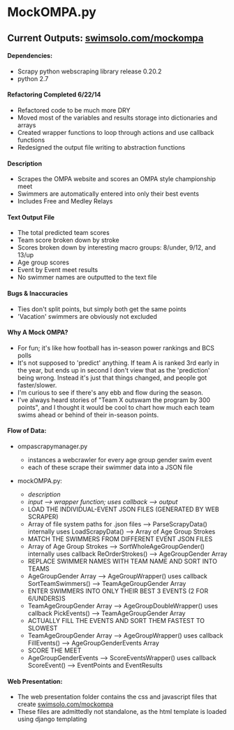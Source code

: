 # MockOMPA.py

## Current Outputs: [swimsolo.com/mockompa](http://www.swimsolo.com/mockompa)

#### Dependencies:
* Scrapy python webscraping library release 0.20.2
* python 2.7

#### Refactoring Completed 6/22/14
* Refactored code to be much more DRY
* Moved most of the variables and results storage into dictionaries and arrays
* Created wrapper functions to loop through actions and use callback functions
* Redesigned the output file writing to abstraction functions

#### Description
* Scrapes the OMPA website and scores an OMPA style championship meet
* Swimmers are automatically entered into only their best events
* Includes Free and Medley Relays

#### Text Output File
* The total predicted team scores
* Team score broken down by stroke
* Scores broken down by interesting macro groups: 8/under, 9/12, and 13/up
* Age group scores
* Event by Event meet results
* No swimmer names are outputted to the text file

#### Bugs & Inaccuracies
* Ties don't split points, but simply both get the same points
* 'Vacation' swimmers are obviously not excluded

#### Why A Mock OMPA?
* For fun; it's like how football has in-season power rankings and BCS polls
* It's not supposed to 'predict' anything. If team A is ranked 3rd early in the year, but ends up in second I don't view that as the 'prediction' being wrong. Instead it's just that things changed, and people got faster/slower.
* I'm curious to see if there's any ebb and flow during the season.
* I've always heard stories of "Team X outswam the program by 300 points", and I thought it would be cool to chart how much each team swims ahead or behind of their in-season points.

#### Flow of Data:
* ompascrapymanager.py
  * instances a webcrawler for every age group gender swim event
  * each of these scrape their swimmer data into a JSON file

* mockOMPA.py:
  * _description_
  * _input --> wrapper function; uses callback --> output_
  * LOAD THE INDIVIDUAL-EVENT JSON FILES (GENERATED BY WEB SCRAPER)
  * Array of file system paths for .json files --> ParseScrapyData() internally uses LoadScrapyData() --> Array of Age Group Strokes
  * MATCH THE SWIMMERS FROM DIFFERENT EVENT JSON FILES 
  * Array of Age Group Strokes --> SortWholeAgeGroupGender() internally uses callback ReOrderStrokes() --> AgeGroupGender Array
  * REPLACE SWIMMER NAMES WITH TEAM NAME AND SORT INTO TEAMS
  * AgeGroupGender Array --> AgeGroupWrapper() uses callback SortTeamSwimmers() --> TeamAgeGroupGender Array
  * ENTER SWIMMERS INTO ONLY THEIR BEST 3 EVENTS (2 FOR 6/UNDERS)S
  * TeamAgeGroupGender Array --> AgeGroupDoubleWrapper() uses callback PickEvents() --> TeamAgeGroupGender Array
  * ACTUALLY FILL THE EVENTS AND SORT THEM FASTEST TO SLOWEST
  * TeamAgeGroupGender Array --> AgeGroupWrapper() uses callback FillEvents() --> AgeGroupGenderEvents Array
  * SCORE THE MEET
  * AgeGroupGenderEvents --> ScoreEventsWrapper() uses callback ScoreEvent() --> EventPoints and EventResults

#### Web Presentation:
* The web presentation folder contains the css and javascript files that create [swimsolo.com/mockompa](http://www.swimsolo.com/mockompa)
* These files are admittedly not standalone, as the html template is loaded using django templating